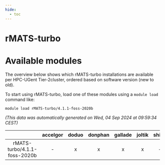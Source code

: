 ```yaml
---
hide:
  - toc
---
```


rMATS-turbo
===========

# Available modules


The overview below shows which rMATS-turbo installations are available per HPC-UGent Tier-2cluster, ordered based on software version (new to old).

To start using rMATS-turbo, load one of these modules using a `module load` command like:

```shell
module load rMATS-turbo/4.1.1-foss-2020b
```

*(This data was automatically generated on Wed, 04 Sep 2024 at 09:59:34 CEST)*  

| |accelgor|doduo|donphan|gallade|joltik|shinx|skitty|
| :---: | :---: | :---: | :---: | :---: | :---: | :---: | :---: |
|rMATS-turbo/4.1.1-foss-2020b|-|x|x|x|x|-|x|
